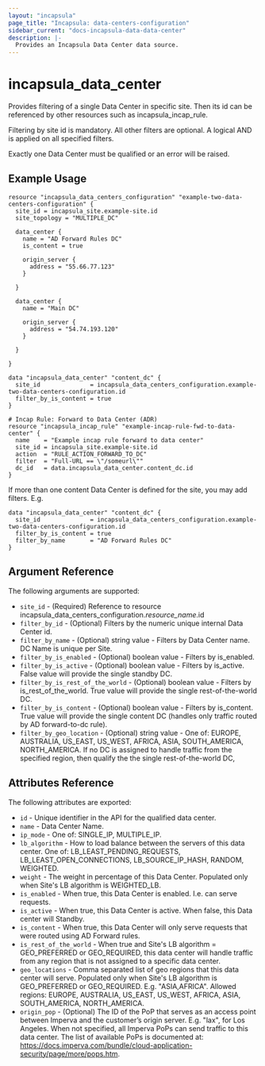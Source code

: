 ```yaml
---
layout: "incapsula"
page_title: "Incapsula: data-centers-configuration"
sidebar_current: "docs-incapsula-data-data-center"
description: |-
  Provides an Incapsula Data Center data source.
---
```


# incapsula_data_center

Provides filtering of a single Data Center in specific site. 
Then its id can be referenced by other resources such as incapsula_incap_rule.

Filtering by site id is mandatory. All other filters are optional. A logical AND is applied on all specified filters.

Exactly one Data Center must be qualified or an error will be raised.

## Example Usage


```hcl
resource "incapsula_data_centers_configuration" "example-two-data-centers-configuration" {
  site_id = incapsula_site.example-site.id
  site_topology = "MULTIPLE_DC"

  data_center {
    name = "AD Forward Rules DC"
    is_content = true

    origin_server {
      address = "55.66.77.123"
    }

  }

  data_center {
    name = "Main DC"

    origin_server {
      address = "54.74.193.120"
    }

  }

}

data "incapsula_data_center" "content_dc" {
  site_id              = incapsula_data_centers_configuration.example-two-data-centers-configuration.id
  filter_by_is_content = true
}

# Incap Rule: Forward to Data Center (ADR)
resource "incapsula_incap_rule" "example-incap-rule-fwd-to-data-center" {
  name    = "Example incap rule forward to data center"
  site_id = incapsula_site.example-site.id
  action  = "RULE_ACTION_FORWARD_TO_DC"
  filter  = "Full-URL == \"/someurl\""
  dc_id   = data.incapsula_data_center.content_dc.id
}

```

If more than one content Data Center is defined for the site, you may add filters. E.g.

```hcl
data "incapsula_data_center" "content_dc" {
  site_id              = incapsula_data_centers_configuration.example-two-data-centers-configuration.id
  filter_by_is_content = true
  filter_by_name       = "AD Forward Rules DC"
}

```

## Argument Reference

The following arguments are supported:

* `site_id` - (Required) Reference to resource incapsula_data_centers_configuration.*resource_name*.id 
* `filter_by_id` - (Optional) Filters by the numeric unique internal Data Center id.
* `filter_by_name` - (Optional) string value - Filters by Data Center name. DC Name is unique per Site.
* `filter_by_is_enabled` - (Optional) boolean value - Filters by is_enabled.
* `filter_by_is_active` - (Optional) boolean value - Filters by is_active. False value will provide the single standby DC.
* `filter_by_is_rest_of_the_world` - (Optional) boolean value - Filters by is_rest_of_the_world. True value will provide the single rest-of-the-world DC.
* `filter_by_is_content` - (Optional) boolean value - Filters by is_content. True value will provide the single content DC (handles only traffic routed by AD forward-to-dc rule).
* `filter_by_geo_location` - (Optional) string value - One of: EUROPE, AUSTRALIA, US_EAST, US_WEST, AFRICA, ASIA, SOUTH_AMERICA, NORTH_AMERICA. If no DC is assigned to handle traffic from the specified region, then qualify the the single rest-of-the-world DC, 

## Attributes Reference

The following attributes are exported:

* `id` - Unique identifier in the API for the qualified data center.
* `name` - Data Center Name.
* `ip_mode` - One of: SINGLE_IP, MULTIPLE_IP.
* `lb_algorithm` - How to load balance between the servers of this data center. One of: LB_LEAST_PENDING_REQUESTS, LB_LEAST_OPEN_CONNECTIONS, LB_SOURCE_IP_HASH, RANDOM, WEIGHTED.
* `weight` - The weight in percentage of this Data Center. Populated only when Site's LB algorithm is WEIGHTED_LB.
* `is_enabled` - When true, this Data Center is enabled. I.e. can serve requests.
* `is_active` - When true, this Data Center is active. When false, this Data center will Standby.
* `is_content` - When true, this Data Center will only serve requests that were routed using AD Forward rules.
* `is_rest_of_the_world` - When true and Site's LB algorithm = GEO_PREFERRED or GEO_REQUIRED, this data center will handle traffic from any region that is not assigned to a specific data center.
* `geo_locations` - Comma separated list of geo regions that this data center will serve. Populated only when Site's LB algorithm is GEO_PREFERRED or GEO_REQUIRED. E.g. "ASIA,AFRICA". Allowed regions: EUROPE, AUSTRALIA, US_EAST, US_WEST, AFRICA, ASIA, SOUTH_AMERICA, NORTH_AMERICA.
* `origin_pop` - (Optional) The ID of the PoP that serves as an access point between Imperva and the customer’s origin server. E.g. "lax", for Los Angeles. When not specified, all Imperva PoPs can send traffic to this data center. The list of available PoPs is documented at: <https://docs.imperva.com/bundle/cloud-application-security/page/more/pops.htm>.

